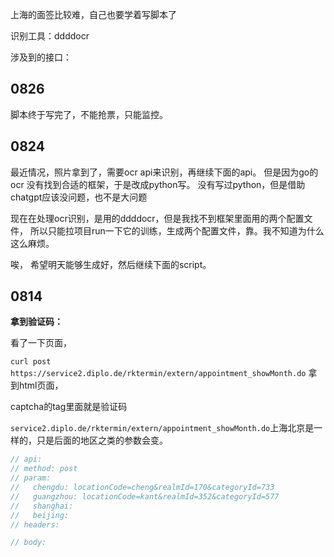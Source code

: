 

上海的面签比较难，自己也要学着写脚本了


识别工具：ddddocr

涉及到的接口：





## 0826

脚本终于写完了，不能抢票，只能监控。






## 0824
最近情况，照片拿到了，需要ocr api来识别，再继续下面的api。
但是因为go的ocr 没有找到合适的框架，于是改成python写。
没有写过python，但是借助chatgpt应该没问题，也不是大问题

现在在处理ocr识别，是用的ddddocr，但是我找不到框架里面用的两个配置文件，
所以只能拉项目run一下它的训练，生成两个配置文件，靠。我不知道为什么这么麻烦。

唉， 希望明天能够生成好，然后继续下面的script。


## 0814

**拿到验证码：**

看了一下页面，

`curl post https://service2.diplo.de/rktermin/extern/appointment_showMonth.do` 拿到html页面，

captcha的tag里面就是验证码

`service2.diplo.de/rktermin/extern/appointment_showMonth.do`上海北京是一样的，只是后面的地区之类的参数会变。

```go
// api: 
// method: post
// param:
//   chengdu: locationCode=cheng&realmId=170&categoryId=733
//   guangzhou: locationCode=kant&realmId=352&categoryId=577
//   shanghai: 
//   beijing: 
// headers:

// body:

```